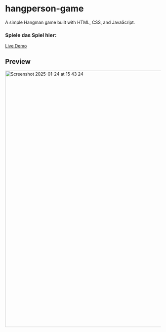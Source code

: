 # hangperson-game
A simple Hangman game built with HTML, CSS, and JavaScript.

### Spiele das Spiel hier:
[Live Demo](https://nicoleschulze.github.io/hangperson-game/Hangman.html)

## Preview  
<img width="829" alt="Screenshot 2025-01-24 at 15 43 24" src="https://github.com/user-attachments/assets/29f73ebf-d478-4e0c-8299-489c4d7f1ccb" />

